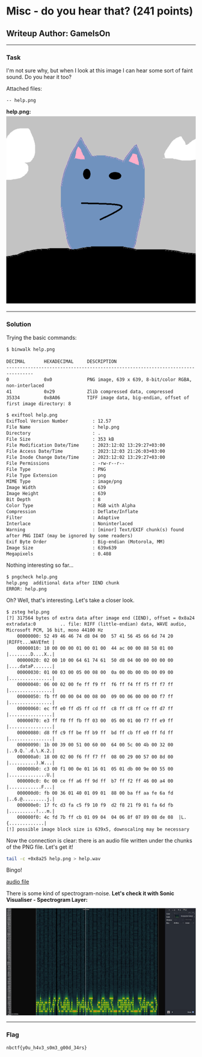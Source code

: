 # Misc - do you hear that? (241 points)
## Writeup Author: GameIsOn

---

### Task

I'm not sure why, but when I look at this image I can hear some sort of faint sound. Do you hear it too?

Attached files:
```
-- help.png
```

**help.png:**
![image](./assets/help.png)


---

### Solution

Trying the basic commands:

```
$ binwalk help.png 

DECIMAL       HEXADECIMAL     DESCRIPTION
--------------------------------------------------------------------------------
0             0x0             PNG image, 639 x 639, 8-bit/color RGBA, non-interlaced
41            0x29            Zlib compressed data, compressed
35334         0x8A06          TIFF image data, big-endian, offset of first image directory: 8
```
```
$ exiftool help.png
ExifTool Version Number         : 12.57
File Name                       : help.png
Directory                       : .
File Size                       : 353 kB
File Modification Date/Time     : 2023:12:02 13:29:27+03:00
File Access Date/Time           : 2023:12:03 21:26:03+03:00
File Inode Change Date/Time     : 2023:12:02 13:29:27+03:00
File Permissions                : -rw-r--r--
File Type                       : PNG
File Type Extension             : png
MIME Type                       : image/png
Image Width                     : 639
Image Height                    : 639
Bit Depth                       : 8
Color Type                      : RGB with Alpha
Compression                     : Deflate/Inflate
Filter                          : Adaptive
Interlace                       : Noninterlaced
Warning                         : [minor] Text/EXIF chunk(s) found after PNG IDAT (may be ignored by some readers)
Exif Byte Order                 : Big-endian (Motorola, MM)
Image Size                      : 639x639
Megapixels                      : 0.408
```
Nothing interesting so far...

```
$ pngcheck help.png
help.png  additional data after IEND chunk
ERROR: help.png
```

Oh? Well, that's interesting. Let's take a closer look.

```
$ zsteg help.png    
[?] 317564 bytes of extra data after image end (IEND), offset = 0x8a24
extradata:0         .. file: RIFF (little-endian) data, WAVE audio, Microsoft PCM, 16 bit, mono 44100 Hz
    00000000: 52 49 46 46 74 d8 04 00  57 41 56 45 66 6d 74 20  |RIFFt...WAVEfmt |
    00000010: 10 00 00 00 01 00 01 00  44 ac 00 00 88 58 01 00  |........D....X..|
    00000020: 02 00 10 00 64 61 74 61  50 d8 04 00 00 00 00 00  |....dataP.......|
    00000030: 01 00 03 00 05 00 08 00  0a 00 0b 00 0b 00 09 00  |................|
    00000040: 06 00 02 00 fe ff f9 ff  f6 ff f4 ff f5 ff f7 ff  |................|
    00000050: fb ff 00 00 04 00 08 00  09 00 06 00 00 00 f7 ff  |................|
    00000060: ec ff e0 ff d5 ff cd ff  c8 ff c8 ff ce ff d7 ff  |................|
    00000070: e3 ff f0 ff fb ff 03 00  05 00 01 00 f7 ff e9 ff  |................|
    00000080: d8 ff c9 ff be ff b9 ff  bd ff cb ff e0 ff fd ff  |................|
    00000090: 1b 00 39 00 51 00 60 00  64 00 5c 00 4b 00 32 00  |..9.Q.`.d.\.K.2.|
    000000a0: 18 00 02 00 f6 ff f7 ff  08 00 29 00 57 00 8d 00  |..........).W...|
    000000b0: c3 00 f1 00 0e 01 16 01  05 01 db 00 9e 00 55 00  |..............U.|
    000000c0: 0c 00 ce ff a6 ff 9d ff  b7 ff f2 ff 46 00 a4 00  |............F...|
    000000d0: fb 00 36 01 40 01 09 01  88 00 ba ff aa fe 6a fd  |..6.@.........j.|
    000000e0: 17 fc d3 fa c5 f9 10 f9  d2 f8 21 f9 01 fa 6d fb  |..........!...m.|
    000000f0: 4c fd 7b ff cb 01 09 04  04 06 8f 07 89 08 de 08  |L.{.............|
[!] possible image block size is 639x5, downscaling may be necessary
```
Now the connection is clear: there is an audio file written under the chunks of the PNG file.
Let's get it!
```bash
tail -c +0x8a25 help.png > help.wav
```
Bingo!

[audio file](./assets/help.wav)

There is some kind of spectrogram-noise. 
**Let's check it with Sonic Visualiser - Spectrogram Layer:**

![sonic visual](./assets/sonic_visual.png)

---

### Flag

```
nbctf{y0u_h4v3_s0m3_g00d_34rs}
```